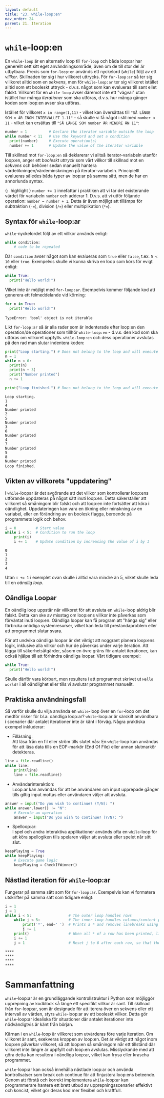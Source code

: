 ```yaml
---
layout: default
title: "23. while-loop:en"
nav_order: 24
parent: 21. Iteration
---
```


# `while`-loop:en
En `while-loop` är en alternativ loop till `for-loop` och båda loop:ar har generellt sett sitt eget användningsområde, även om de till stor del är utbytbara. Precis som `for-loop:en` används ett nyckelord (`while`) följt av ett _villkor_. Skillnaden ter sig i hur villkoret uttrycks. För `for-loop:ar` så ter sig villkoret alltid som en _sekvens_, men för `while-loop:ar` ter sig villkoret istället alltid som ett booleskt uttryck - d.v.s. något som kan evalueras till sant ellet falskt. Villkoret för en `while-loop` avser däremot inte ett "vägval" utan istället hur många _iterationer_ som ska utföras, d.v.s. hur många gånger koden som loop:en avser ska utföras. 

Istället för villkoret `x in range(1,11)` - vilket kan översättas till `"SÅ LÄNGE SOM x ÄR INOM INTERVALLET 1-11"` - så skulle vi få något i stil med `number < 11` - vilket kan ersättas till `"SÅ LÄNGE SOM number ÄR MINDRE ÄN 11"`:
```python
number = 1          # Declare the iterator variable outside the loop
while number < 11   # Use the keyword and set a condition
  print(number)     # Execute operation(s)
  number += 1       # Update the value of the iterator variable
```
Till skillnad mot `for-loop:en` så deklarerar vi alltså iterator-variabeln utanför loop:en, anger ett _booleskt uttryck_ som vårt villkor till skillnad mot en _sekvens_ och behöver sedan manuellt hantera värdeökningen/värdeminskningen på iterator-variabeln. Principiellt evalueras således båda typer av loop:ar på samma sätt, men de har en annorlunda syntax.

{: .highlight }
`number += 1` innefattar i praktiken att vi tar det existerande värdet för variabeln `number` och adderar 1. D.v.s. att vi utför följande operation: `number = number + 1`. Detta är även möjligt att tillämpa för subtraktion (`-=`), division (`/=`) eller multiplikation (`*=`).

## Syntax för `while`-loop:ar
`while`-nyckelordet följt av ett villkor används enligt:
```python
while condition:
    # code to be repeated
```

Där `condition` avser något som kan evalueras som `true` eller `false`, t.ex. `5 < 10` eller `true`. Exempelvis skulle vi kunna skriva en loop som körs för evigt enligt:
```python
while True:
  print("Hello world!")
```

Vilket inte är möjligt med `for-loop:ar`. Exempelvis kommer följande kod att generera ett felmeddelande vid körning:
```python
for n in True:
  print("Hello world!")
```
<div class="code-example" markdown="1">
<pre><code>TypeError: 'bool' object is not iterable </code> </pre>
</div>

Likt `for-loop:ar` så är alla rader som är indenterade efter loop:en den operation/de operationer som tillhör `while-loop:en` - d.v.s. den kod som ska utföras om villkoret uppfylls. `while-loop:en` och dess operationer avslutas på den rad man slutar indentera koden:
```python
print("Loop starting.") # Does not belong to the loop and will execute regardless
n = 1
while n < 6:
  print(n)
  print(n + 3)
  print("Number printed")
  n += 1

print("Loop finished.") # Does not belong to the loop and will execute regardless
```
<div class="code-example" markdown="1">
<pre><code>Loop starting.
1
4
Number printed
2
5
Number printed
3
6
Number printed
4
7
Number printed
5
8
Number printed
Loop finished. </code> </pre>
</div>

## Vikten av villkorets "uppdatering"
I `while`-loopar är det avgörande att det villkor som kontrollerar loop:ens utförande uppdateras på något sätt inuti loop:en. Detta säkerställer att villkoret så småningom blir falskt och att loop:en inte fortsätter att köra i oändlighet. Uppdateringen kan vara en ökning eller minskning av en variabel, eller en förändring av en boolesk flagga, beroende på programmets logik och behov.
```python
i = 0         # Start value
while i < 5:  # Condition to run the loop
    print(i)
    i += 1    # Update condition by increasing the value of i by 1
```
<div class="code-example" markdown="1">
<pre><code>0
1
2
3
4 </code> </pre>
</div>

Utan `i += 1` i exemplet ovan skulle i alltid vara mindre än 5, vilket skulle leda till en _oändlig loop_.

## Oändliga Loopar
En oändlig loop uppstår när villkoret för att avsluta en `while`-loop aldrig blir falskt. Detta kan ske av misstag om loop:ens villkor inte påverkas som förväntat inuti loop:en. Oändliga loopar kan få program att "hänga sig" eller förbruka onödiga systemresurser, vilket kan leda till prestandaproblem eller att programmet slutar svara.

För att undvika oändliga loopar är det viktigt att noggrant planera loop:ens logik, inklusive alla villkor och hur de påverkas under varje iteration. Att lägga till säkerhetsåtgärder, såsom en övre gräns för antalet iterationer, kan också hjälpa till att förhindra oändliga loopar. Vårt tidigare exempel:
```python
while True:
  print("Hello world!")
```

Skulle därför vara körbart, men resultera i att programmet skrivet ut `Hello world!` i all oändlighet eller tills vi avslutar programmet manuellt.

## Praktiska användningsfall
Så varför skulle du vilja använda en `while`-loop över en `for`-loop om det medför risker för bl.a. oändliga loop:ar? `while`-loop:ar är särskilt användbara i scenarier där antalet iterationer inte är känt i förväg. Några praktiska exempel inkluderar:

* Filläsning: <br>
Att läsa från en fil eller ström tills slutet nås: En `while`-loop kan användas för att läsa data tills en EOF-markör (End Of File) eller annan slutmarkör detekteras.
```python
line = file.readline()
while line:
    print(line)
    line = file.readline()
```

* Användarinteraktion: <br>
Loop:ar kan användas för att be användaren om input upprepade gånger tills giltig input mottas eller användaren väljer att avsluta.
```python
answer = input("Do you wish to continue? (Y/N): ")
while answer.lower() != "N":
    # Execute an operation
    answer = input("Do you wish to continue? (Y/N): ")
```

* Spelloop:ar: <br>
I spel och andra interaktiva applikationer används ofta en `while`-loop för att köra spellogiken tills spelaren väljer att avsluta eller spelet når sitt slut.
```python
keepPlaying = True
while keepPlaying:
    # Execute game logic
    keepPlaying = CheckIfWinner()
```

## Nästlad iteration för `while`-loop:ar
Fungerar på samma sätt som för `for-loop:ar`. Exempelvis kan vi formatera utskrifter på samma sätt som tidigare enligt:
```python
i = 1
j = 1
while i < 5:                 # The outer loop handles rows
    while j < 5:             # The inner loop handles columns/content per row
        print('*', end=' ')  # Prints a * and removes linebreaks using the end attribute
        j += 1
    print()                  # When all * of a row has been printed, linebreak here
    i += 1
    j = 1                    # Reset j to 0 after each row, so that the inner loop can be executed
```
<div class="code-example" markdown="1">
<pre><code>****
****
****
**** </code> </pre>
</div>

# Sammanfattning
`while`-loop:ar är en grundläggande kontrollstruktur i Python som möjliggör upprepning av kodblock så länge ett specifikt villkor är sant. Till skillnad från `for`-loop:ar, som är designade för att iterera över en sekvens eller ett intervall av värden, styrs `while`-loop:ar av ett booleskt villkor. Detta gör `while`-loop:ar idealiska för situationer där antalet iterationer inte nödvändigtvis är känt från början.

Kärnan i en `while`-loop är villkoret som utvärderas före varje iteration. Om villkoret är sant, exekveras kroppen av loop:en. Det är viktigt att något inom loop:en påverkar villkoret, så att loop:en så småningom når ett tillstånd där villkoret inte längre är uppfyllt och loop:en avslutas. Misslyckande med att göra detta kan resultera i oändliga loop:ar, vilket kan frysa eller krascha programmet.

`while`-loop:ar kan också innehålla nästlade loop:ar och använda kontrollsatser som break och continue för att finjustera loop:ens beteende. Genom att förstå och korrekt implementera `while`-loop:ar kan programmerare hantera ett brett utbud av upprepningsscenarier effektivt och koncist, vilket gör deras kod mer flexibel och kraftfull.